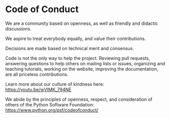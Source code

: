 # Code of Conduct

We are a community based on openness, as well as friendly and didactic discussions.

We aspire to treat everybody equally, and value their contributions.

Decisions are made based on technical merit and consensus.

Code is not the only way to help the project. Reviewing pull requests,
answering questions to help others on mailing lists or issues, organizing and
teaching tutorials, working on the website, improving the documentation, are
all priceless contributions.

Learn more about our culture of kindness here: https://youtu.be/wVIMK_794NE

We abide by the principles of openness, respect, and consideration of others of
the Python Software Foundation: https://www.python.org/psf/codeofconduct/

